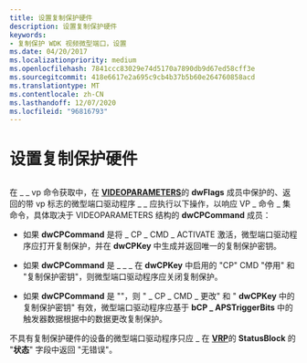 ```yaml
---
title: 设置复制保护硬件
description: 设置复制保护硬件
keywords:
- 复制保护 WDK 视频微型端口，设置
ms.date: 04/20/2017
ms.localizationpriority: medium
ms.openlocfilehash: 7841ccc83029e74d5170a7890db9d67ed58cff3e
ms.sourcegitcommit: 418e6617e2a695c9cb4b37b5b60e264760858acd
ms.translationtype: MT
ms.contentlocale: zh-CN
ms.lasthandoff: 12/07/2020
ms.locfileid: "96816793"
---
```

# <a name="setting-copy-protection-hardware"></a>设置复制保护硬件


## <span id="ddk_setting_copy_protection_hardware_gg"></span><span id="DDK_SETTING_COPY_PROTECTION_HARDWARE_GG"></span>


在 \_ \_ vp 命令获取中，在 [**VIDEOPARAMETERS**](/windows/win32/api/tvout/ns-tvout-videoparameters)的 **dwFlags** 成员中保护的、返回的带 vp 标志的微型端口驱动程序 \_ \_ 应执行以下操作，以响应 VP \_ 命令 \_ 集命令，具体取决于 VIDEOPARAMETERS 结构的 **dwCPCommand** 成员：

-   如果 **dwCPCommand** 是将 \_ CP \_ CMD \_ ACTIVATE 激活，微型端口驱动程序应打开复制保护，并在 **dwCPKey** 中生成并返回唯一的复制保护密钥。

-   如果 **dwCPCommand** 是 \_ \_ \_ 在 **dwCPKey** 中启用的 "CP" CMD "停用" 和 "复制保护密钥"，则微型端口驱动程序应关闭复制保护。

-   如果 **dwCPCommand** 是 ""，则 " \_ CP \_ CMD \_ 更改" 和 " **dwCPKey** 中的复制保护密钥" 有效，微型端口驱动程序应基于 **bCP \_ APSTriggerBits** 中的触发器数据根据中的数据更改复制保护。

不具有复制保护硬件的设备的微型端口驱动程序只应 \_ 在 [**VRP**](/windows-hardware/drivers/ddi/video/ns-video-_video_request_packet)的 **StatusBlock** 的 "**状态**" 字段中返回 "无错误"。

 

